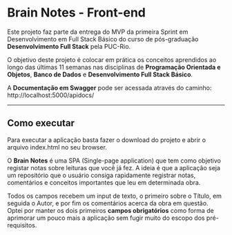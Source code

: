 # Brain Notes - Front-end

Este projeto faz parte da entrega do MVP da primeira Sprint em Desenvolvimento em Full Stack Básico do curso de pós-graduação **Desenvolvimento Full Stack** pela PUC-Rio.

O objetivo deste projeto é colocar em prática os conceitos aprendidos ao longo das últimas 11 semanas nas disciplinas de **Programação Orientada e Objetos**, **Banco de Dados** e **Desenvolvimento Full Stack Básico**.

A **Documentação em Swagger** pode ser acessada através do caminho: http://localhost:5000/apidocs/

---
## Como executar

Para executar a aplicação basta fazer o download do projeto e abrir o arquivo index.html no seu browser.

O **Brain Notes** é uma SPA (Single-page application) que tem como objetivo registar notas sobre leituras que você já fez. A ideia é que a aplicação seja um repositório que o usuário consiga rapidamente registrar notas, comentários e conceitos importantes que leu em determinada obra.

Todos os campos recebem um input de texto, o primeiro sobre o Título, em seguida o Autor, e por fim os comentários acerca da obra em questão. Optei por manter os dois primeiros **campos obrigatórios** como forma de aprimorar um pouco mais a aplicação sem fugir muito do escopo dos pré-requisitos. 